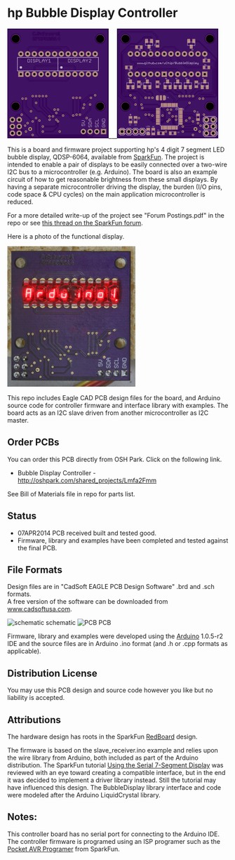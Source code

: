 # hp Bubble Display Controller  

<img src="https://github.com/uChip/BubbleDisplay/blob/master/board_front.png" alt="Bubble Display Controller front side" height="250" width="231">___<img src="https://github.com/uChip/BubbleDisplay/blob/master/board_back.png" alt="Bubble Display Controller back side" height="250" width="231">  

This is a board and firmware project supporting hp's 4 digit 7 segment LED bubble display, QDSP-6064, available from [SparkFun](https://www.sparkfun.com/products/12710).  The project is intended to enable a pair of displays to be easily connected over a two-wire I2C bus to a microcontroller (e.g. Arduino).  The board is also an example circuit of how to get reasonable brightness from these small displays.  By having a separate microcontroller driving the display, the burden (I/O pins, code space & CPU cycles) on the main application microcontroller is reduced.

For a more detailed write-up of the project see "Forum Postings.pdf" in the repo or see [this thread on the SparkFun forum](https://forum.sparkfun.com/viewtopic.php?f=14&t=38056).

Here is a photo of the functional display.  

<img src="https://github.com/uChip/BubbleDisplay/blob/master/board_front.jpg" alt="v07APR2014" height="320" width="292">  

This repo includes Eagle CAD PCB design files for the board, and Arduino source code for controller firmware and interface library with examples.  The board acts as an I2C slave driven from another microcontroller as I2C master.

## Order PCBs  

You can order this PCB directly from OSH Park.  Click on the following link.  
  * Bubble Display Controller - http://oshpark.com/shared_projects/Lmfa2Fmm 

See Bill of Materials file in repo for parts list.  

## Status  
  * 07APR2014 PCB received built and tested good.
  * Firmware, library and examples have been completed and tested against the final PCB.

## File Formats  

Design files are in "CadSoft EAGLE PCB Design Software" .brd and .sch formats.  
A free version of the software can be downloaded from www.cadsoftusa.com.  

<img src="https://raw.github.com/uChip/BubbleDisplay/master/BubbleDisplay_sch.PNG" alt="schematic" height="408" width="604">  
schematic  

<img src="https://raw.github.com/uChip/BubbleDisplay/master/BubbleDisplay_brd.PNG" alt="PCB" height="405" width="375">  
PCB   

Firmware, library and examples were developed using the [Arduino](http://arduino.cc/) 1.0.5-r2 IDE and the source files are in Arduino .ino format (and .h or .cpp formats as applicable).

## Distribution License  

You may use this PCB design and source code however you like but no liability is accepted.  

## Attributions

The hardware design has roots in the SparkFun [RedBoard](https://www.sparkfun.com/products/11575) design.  

The firmware is based on the slave_receiver.ino example and relies upon the wire library from Arduino, both included as part of the Arduino distribution.  The SparkFun tutorial [Using the Serial 7-Segment Display](https://learn.sparkfun.com/tutorials/using-the-serial-7-segment-display) was reviewed with an eye toward creating a compatible interface, but in the end it was decided to implement a driver library instead.  Still the tutorial may have influenced this design.  The BubbleDisplay library interface and code were modeled after the Arduino LiquidCrystal library.


## Notes:

This controller board has no serial port for connecting to the Arduino IDE.  The controller firmware is programed using an ISP programer such as the [Pocket AVR Programer](https://www.sparkfun.com/products/9825) from SparkFun.
